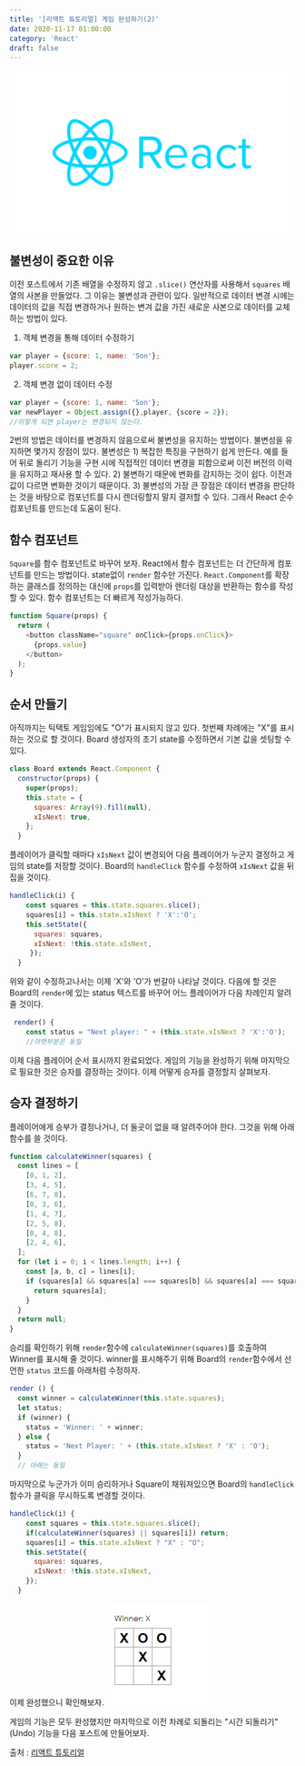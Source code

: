 ```yaml
---
title: '[리액트 튜토리얼] 게임 완성하기(2)'
date: 2020-11-17 01:00:00
category: 'React'
draft: false
---
```


![리액트](./images/react-logo.png)

## 불변성이 중요한 이유
이전 포스트에서 기존 배열을 수정하지 않고 `.slice()` 연산자를 사용해서 `squares` 배열의 사본을 만들었다. 그 이유는 불변성과 관련이 있다. 일반적으로 데이터 변경 시에는 데이터의 값을 직접 변경하거나 원하는 변겨 값을 가진 새로운 사본으로 데이터를 교체하는 방법이 있다.

1. 객체 변경을 통해 데이터 수정하기 
```javascript
var player = {score: 1, name: 'Son'};
player.score = 2;
```

2. 객체 변경 없이 데이터 수정
```javascript
var player = {score: 1, name: 'Son'};
var newPlayer = Object.assign({},player, {score = 2});
//이렇게 되면 player는 변경되지 않는다.
```

2번의 방법은 데이터를 변경하지 않음으로써 불변성을 유지하는 방법이다. 불변성을 유지하면 몇가지 장점이 있다. 불변성은 1) 복잡한 특징을 구현하기 쉽게 만든다. 예를 들어 뒤로 돌리기 기능을 구현 시에 직접적인 데이터 변경을 피함으로써 이전 버전의 이력을 유지하고 재사용 할 수 있다. 2) 불변하기 때문에 변화를 감지하는 것이 쉽다. 이전과 값이 다르면 변화한 것이기 때문이다. 3) 불변성의 가장 큰 장점은 데이터 변경을 판단하는 것을 바탕으로 컴포넌트를 다시 렌더링할지 말지 결저할 수 있다. 그래서 React 순수 컴포넌트를 만드는데 도움이 된다.


## 함수 컴포넌트
`Square`를 함수 컴포넌트로 바꾸어 보자. React에서 함수 컴포넌트는 더 간단하게 컴포넌트를 만드는 방법이다. state없이 `render` 함수만 가진다. `React.Component`를 확장하는 클래스를 정의하는 대신에 `props`를 입력받아 렌더링 대상을 반환하는 함수를 작성할 수 있다. 함수 컴포넌트는 더 빠르게 작성가능하다. 

```javascript
function Square(props) {
  return (
    <button className="square" onClick={props.onClick}>
      {props.value}
    </button>
  );
}
```


## 순서 만들기
아직까지는 틱택토 게임임에도 "O"가 표시되지 않고 있다. 첫번째 차례에는 "X"를 표시하는 것으로 할 것이다. Board 생성자의 초기 state를 수정하면서 기본 값을 셋팅할 수 있다.
```javascript
class Board extends React.Component {
  constructor(props) {
    super(props);
    this.state = {
      squares: Array(9).fill(null),
      xIsNext: true,
    };
  }
```
플레이어가 클릭할 때마다 `xIsNext` 값이 변경되어 다음 플레이어가 누군지 결정하고 게임의 state를 저장할 것이다. Board의 `handleClick` 함수를 수정하여 `xIsNext` 값을 뒤집을 것이다.
```javascript
handleClick(i) {
    const squares = this.state.squares.slice();
    squares[i] = this.state.xIsNext ? 'X':'O';
    this.setState({ 
      squares: squares,
      xIsNext: !this.state.xIsNext,
     });
  }
```
위와 같이 수정하고나서는 이제 'X'와 'O'가 번갈아 나타날 것이다. 다음에 할 것은 Board의 `render`에 있는 status 텍스트를 바꾸어 어느 플레이어가 다음 차례인지 알려줄 것이다. 
```javascript
 render() {
    const status = "Next player: " + (this.state.xIsNext ? 'X':'O');
    //아랫부분은 동일

```
이제 다음 플레이어 순서 표시까지 완료되었다. 게임의 기능을 완성하기 위해 마지막으로 필요한 것은 승자를 결정하는 것이다. 이제 어떻게 승자를 결정할지 살펴보자.


## 승자 결정하기
플레이어에게 승부가 결정나거나, 더 둘곳이 없을 때 알려주어야 한다. 그것을 위해 아래 함수를 쓸 것이다.
```javascript
function calculateWinner(squares) {
  const lines = [
    [0, 1, 2],
    [3, 4, 5],
    [6, 7, 8],
    [0, 3, 6],
    [1, 4, 7],
    [2, 5, 8],
    [0, 4, 8],
    [2, 4, 6],
  ];
  for (let i = 0; i < lines.length; i++) {
    const [a, b, c] = lines[i];
    if (squares[a] && squares[a] === squares[b] && squares[a] === squares[c]) {
      return squares[a];
    }
  }
  return null;
}
```
승리를 확인하기 위해 `render`함수에 `calculateWinner(squares)`를 호출하여 Winner를 표시해 줄 것이다.
winner를 표시해주기 위해 Board의 `render`함수에서 선언한 `status` 코드를 아래처럼 수정하자.
```javascript
render () {
  const winner = calculateWinner(this.state.squares);
  let status;
  if (winner) {
    status = 'Winner: ' + winner;
  } else {
    status = 'Next Player: ' + (this.state.xIsNext ? 'X' : 'O');
  }
  // 아래는 동일
```
마지막으로 누군가가 이미 승리하거나 Square이 채워져있으면 Board의 `handleClick` 함수가 클릭을 무시하도록 변경할 것이다.
```javascript
handleClick(i) {
    const squares = this.state.squares.slice();
    if(calculateWinner(squares) || squares[i]) return;
    squares[i] = this.state.xIsNext ? "X" : "O";
    this.setState({
      squares: squares,
      xIsNext: !this.state.xIsNext,
    });
  }
```
이제 완성했으니 확인해보자.
![리액트](./images/winner.png)


게임의 기능은 모두 완성했지만 마지막으로 이전 차례로 되돌리는 "시간 되돌리기"(Undo) 기능을 다음 포스트에 만들어보자.


출처 : [리액트 튜토리얼](https://ko.reactjs.org/tutorial/tutorial.html#setup-option-2-local-development-environment)
